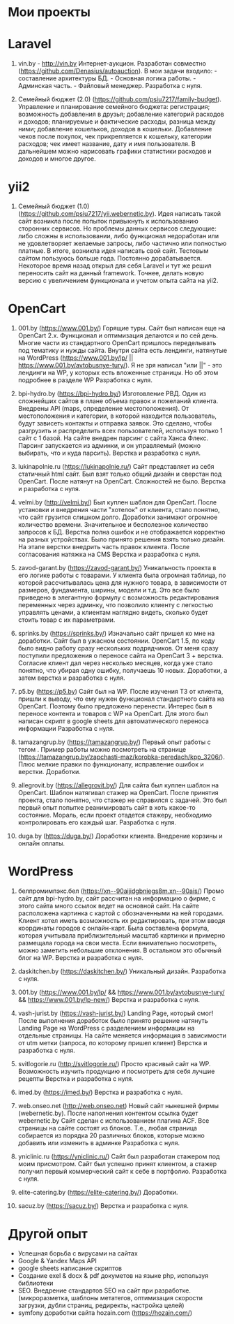 # Мои проекты


# Laravel 

1) vin.by - http://vin.by
Интернет-аукцион. Разработан совместно (https://github.com/Denasius/autoauction). В мои задачи входило: - составление архитектуры БД. - Основная логика работы. - Админская часть. - Файловый менеджер.
Разработка с нуля.

2) Семейный бюджет (2.0) (https://github.com/psiu7217/family-budget). 
Управление и планирование семейного бюджета: регистрация; возможность добавления в друзья; добавление категорий расходов и доходов; планируемые и фактические расходы, разница между ними; добавление кошельков, доходов в кошельки. Добавление чеков после покупок, чек прикрепляется к кошельку, категории расходов; чек имеет название, дату и имя пользователя. В дальнейшем можно  нарисовать графики статистики расходов и доходов и многое другое.

# yii2

1) Семейный бюджет (1.0) (https://github.com/psiu7217/yii.webernetic.by).
Идея написать такой сайт возникла после попыток привыкнуть к использованию сторонних сервисов. Но проблемы данных сервисов следующие: либо сложны в использовании, либо функционал недоработан или не удовлетворяет желаемые запросы, либо частично или полностью платные. В итоге, возникла идея написать свой сайт. Тестовым сайтом пользуюсь больше года. Постоянно дорабатывается. Некоторое время назад открыл для себя Laravel и тут же решил переносить сайт на данный framework. Точнее, делать новую версию с увеличением функционала и учетом опыта сайта на yii2.

# OpenCart

1) 001.by (https://www.001.by/)
Горящие туры. Сайт был написан еще на OpenCart 2.x. Функционал и оптимизация делаются и по сей день. Многие части из стандартного OpenCart пришлось переделывать под тематику и нужды сайта. Внутри сайта есть лендинги, натянутые на WordPress (https://www.001.by/lp/ || https://www.001.by/avtobusnye-tury/). Я не зря написал "или ||" - это лендинги на WP, у которых есть вложенные страницы. Но об этом подробнее в разделе WP
Разработка с нуля.

2) bpi-hydro.by (https://bpi-hydro.by/)
Изготовление РВД. Один из сложнейших сайтов в плане объема правок и пожеланий клиента. Внедрены API (maps, определение местоположения). От местоположения и категории, в которой находится пользователь, будут зависеть контакты и отправка заявок. Это сделано, чтобы разгрузить и распределить всех пользователей, используя только 1 сайт с 1 базой. На сайте внедрен парсинг с сайта Ханса Флекс. Парсинг запускается из админки, и он управляемый (можно выбирать, что и куда парсить). 
Верстка и разработка с нуля.

3) lukinapolnie.ru (https://lukinapolnie.ru/)
Сайт представляет из себя статичный html сайт. Был взят только общий дизайн и сверстан под OpenCart. После натянут на OpenCart. Сложностей не было.
Верстка и разработка с нуля.

4) velmi.by (http://velmi.by/)
Был куплен шаблон для OpenCart. После установки и внедрения части "хотелок" от клиента, стало понятно, что сайт грузится слишком долго. Доработки занимают огромное количество времени. Значительное и бесполезное количество запросов к БД. Верстка полна ошибок и не отображается корректно на разных устройствах. Было принято решения взять только дизайн. На этапе верстки внедрить часть правок клиента. После согласования натяжка на CMS
Верстка и разработка с нуля.

5) zavod-garant.by (https://zavod-garant.by/)
Уникальность проекта в его логике работы с товарами. У клиента была огромная таблица, по которой рассчитывалась цена для нужного товара, в зависимости от размеров, фундамента, ширины, модели и т.д. Это все было приведено в элегантную формулу с возможность редактирования переменных через админку, что позволило клиенту с легкостью управлять ценами, а клиентам наглядно видеть, сколько будет стоить товар с их параметрами.

6) sprinks.by (https://sprinks.by/)
Изначально сайт пришел ко мне на доработки. Сайт был в ужасном состоянии. OpenCart 1.5, по коду было видно работу сразу нескольких подрядчиков. От меня сразу поступили предложения о переносе сайта на OpenCart 3 + верстка. Согласие клиент дал через несколько месяцев, когда уже стало понятно, что убирая одну ошибку, получаешь 10 новых.
Доработки, а затем верстка и разработка с нуля.

7) p5.by (https://p5.by)
Сайт был на WP. После изучения ТЗ от клиента, пришли к выводу, что ему нужен функционал стандартного сайта на OpenCart. Поэтому было предложено перенести. Интерес был в переносе контента и товаров с WP на OpenCart. Для этого был написан скрипт в google sheets для автоматического переноса информации
Разработка с нуля.

8) tamazangrup.by (https://tamazangrup.by/)
Первый опыт работы с тегом <area>. Пример работы можно посмотреть на странице (https://tamazangrup.by/zapchasti-maz/korobka-peredach/kpp_3206/). Плюс мелкие правки по функционалу, исправление ошибок и верстки.
Доработки.
9) allegrovit.by (https://allegrovit.by/)
Для сайта был куплен шаблон на OpenCart. Шаблон натягивал стажер на OpenCart. После принятия проекта, стало понятно, что стажер не справился с задачей. Это был первый опыт попытке реанимировать сайт в хоть какое-то состояние. Мораль, если проект отадется стажеру, необходимо контролировать его каждый шаг.
Разработка с нуля.

10) duga.by (https://duga.by/)
Доработки клиента. Внедрение корзины и онлайн оплаты. 

# WordPress

1) белпромимпэкс.бел (https://xn--90aijidgbniegs8m.xn--90ais/)
Промо сайт для bpi-hydro.by, сайт рассчитан на информацию о фирме, с этого сайта много ссылок ведет на основной сайт. На сайте расположена картинка с картой с обозначенными на ней городами. Клиент хотел иметь возможность их редактировать, при этом вводя координаты городов с онлайн-карт. Была составлена формула, которая учитывала приблизительный масштаб картинки и примерно размещала города на свои места. Если внимательно посмотреть, можно заметить небольшие отклонения. В остальном это обычный блог на WP.
Верстка и разработка с нуля.

2) daskitchen.by (https://daskitchen.by/)
Уникальный дизайн. 
Разработка с нуля.

3) 001.by (https://www.001.by/lp/ && https://www.001.by/avtobusnye-tury/ && https://www.001.by/lp-new/)
Верстка и разработка с нуля.

4) vash-jurist.by (https://vash-jurist.by/)
Landing Page, который смог! После выполнения доработок было принято решение натянуть Landing Page на WordPress с разделением информации на отдельные страницы. На сайте меняется информация в зависимости от utm метки (запроса, по которому пришел клиент)
Верстка и разработка с нуля.

5) svitlogorie.ru (http://svitlogorie.ru/)
Просто красивый сайт на WP. Возможность изучить продукцию и посмотреть для себя лучшие рецепты
Верстка и разработка с нуля.

6) imed.by (https://imed.by/)
Верстка и разработка с нуля.


7) web.onseo.net (http://web.onseo.net)
Новый сайт нынешней фирмы (webernetic.by). После наполнения контентом ссылка будет webernetic.by
Сайт сделан с использованием плагина ACF. Все страницы на сайте состоят из блоков. Т.е., любая страница собирается из порядка 20 различных блоков, которые можно добавить или изменить в админке
Разработка с нуля.

8) yniclinic.ru (https://yniclinic.ru/)
Сайт был разработан стажером под моим присмотром. Сайт был успешно принят клиентом, а стажер получил первый коммерческий сайт к себе в портфолио.
Разработка с нуля.

9) elite-catering.by (https://elite-catering.by/)
Доработки.

10) sacuz.by (https://sacuz.by/)
Верстка и разработка с нуля.

# Другой опыт

- Успешная борьба с вирусами на сайтах
- Google & Yandex Maps API
- google sheets написание скриптов
- Создание exel & docx & pdf докуметов на языке php, используя библиотеки
- SEO. Внедрение стандартов SEO на сайт при разработке. (микроразметка, шаблоны метатегов, оптимизация скорости загрузки, дубли страниц, редиректы, настройка целей)
- symfony доработки сайта hozain.com (https://hozain.com/)
